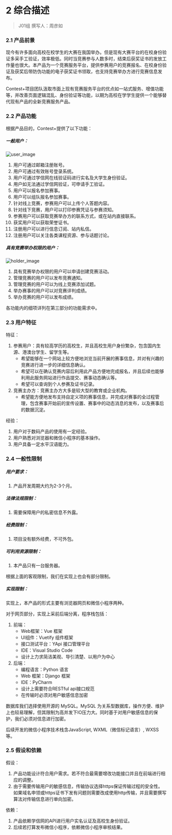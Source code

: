 # 2 综合描述

> J01组 撰写人：周彦如



### 2.1 产品前景

现今有许多面向高校在校学生的大赛在我国举办。但是现有大赛平台的在校身份验证多采手工验证，效率极低。同时当竞赛参与人数多时，结束后获奖证书的发放工作量也很大。本产品为一个竞赛服务平台，提供参赛用户的竞赛报名、在校身份验证及获奖后带防伪功能的电子获奖证书领取，也支持竞赛举办方进行竞赛信息发布。

Contest+项目团队汲取市面上现有竞赛服务平台的优点如一站式服务、增值功能等，并改善页面逻辑混乱、身份验证等功能，以期为高校在学学生提供一个能够替代现有产品的全新竞赛服务产品。



### 2.2 产品功能

根据产品目的，Contest+提供了以下功能：

##### 一般用户：

![user_image](img/一般用户.png)

1. 用户可通过邮箱注册账号。
2. 用户可通过有效账号登录系统。
3. 用户可通过学信网在线验证码进行实名及大学生身份验证。
4. 用户如无法通过学信网验证，可申请手工验证。
5. 用户可以报名参加赛事。
6. 用户可以组队报名参加赛事。
7. 针对线上竞赛，参赛用户可以上传个人答题内容。
8. 针对线下竞赛，用户可以打印参赛凭证与参赛须知。
9. 参赛用户可以获取竞赛举办方的联系方式，或在站内直接联系。
10. 获奖用户可以获取荣誉证书。
11. 注册用户可以进行信息订阅、站内私信。
12. 注册用户可以关注各类课程资源、参与话题讨论。



##### 具有竞赛举办权限的用户：

![holder_image](img/竞赛主办方.png)

1. 具有竞赛举办权限的用户可以申请创建竞赛活动。
2. 管理竞赛的用户可以发布竞赛通知。
10. 管理竞赛的用户可以为线上竞赛添加试题。
13. 举办赛事的用户可以对竞赛评判成绩。
14. 举办竞赛的用户可以发布成绩。

各功能内的细项详列在第三部分的功能需求中。



### 2.3 用户特征

特征：

1. 参赛用户：具有较高学历的高校生，并且高校生用户身份繁杂，包含国内生源、港澳台学生、留学生等。
   * 希望能够在一个网站上较方便地浏览当前开展的赛事信息，并对有兴趣的竞赛进行进一步的详细信息确认。
   * 希望可以在确认竞赛内容后利用此产品方便地完成报名，并且后续也能够利用此服务网站进行作品提交、赛事动态确认等。
   * 希望可以查询到个人参赛及证书记录。
2. 竞赛主办方：竞赛主办方大多是较大型的教育或企业机构。
   * 希望能方便地发布支持自定义项的赛事信息，并完成对赛事的全过程管理，包含赛事开始前的宣传设置、赛事中的动态消息的发布，以及赛事后的数据沉淀。

经验：

1. 用户对于数码产品的使用有一定经验。
2. 用户熟悉对浏览器和微信小程序的基本操作。
3. 用户具备一定水平汉语能力。



### 2.4 一般性限制

##### 用户要求：

1. 产品开发周期大约为2-3个月。

##### 法律法规限制：

1. 需要保障用户的私密信息不外露。

##### 经费限制：

1. 项目没有额外经费，不可外包。

##### 可利用资源限制：

1. 本产品只有一台服务器。



根据上面的客观限制，我们在实现上也会有部分限制。

##### 实现限制：

实现上，本产品的形式主要有浏览器网页和微信小程序两种。

对于网页部分，实现上采前后端分离，程序栈包括：

1. 前端：	
   * Web框架：Vue 框架
   * UI组件：Vuetify 组件框架
   * 接口测试平台：YApi 接口管理平台
   * IDE：Visual Studio Code
   * 设计上力求简洁美观、导引清楚、以用户为中心
2. 后端：
   * 编程语言：Python 语言
   * Web 框架：Django 框架
   * IDE：PyCharm
   * 设计上需要符合RESTful api接口规范
   * 在传输时必须对用户敏感信息加密

数据库我们选择使用开源的 MySQL。MySQL 为关系型数据库，操作方便、维护上也较易理解，但其限制为高并发下IO压力大。同时基于对用户敏感信息的保护，我们必须对信息进行加密。

后续开发的微信小程序技术栈含JavaScript, WXML（微信标记语言）, WXSS等。



### 2.5 假设和依赖

假设：

1. 产品功能设计符合用户需求。若不符合最需要增改功能接口并且在前端进行相应的调整。
2. 由于需要传输用户的敏感信息，传输协议选择https保证传输过程的安全性。如果域名申领或https证书下发有问题则需要改成使用http传输，并且需要撰写算法对传输信息进行单向加密。

依赖：

1. 产品依赖学信网的API进行用户实名认证及高校生身份验证。
2. 后续若打算发布微信小程序，依赖微信小程序审核结果。



